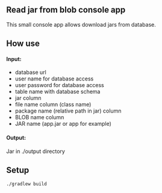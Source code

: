 ## Read jar from blob console app
This small console app allows download jars from database.

## How use
#### Input:
- database url
- user name for database access
- user password for database access
- table name with database schema
- jar column
- file name column (class name)
- package name (relative path in jar) column
- BLOB name column 
- JAR name (app.jar or app for example)

#### Output:
Jar in ./output directory

## Setup
```
./gradlew build
```
